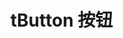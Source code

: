 
<script>
   import buttonDemo from '../components/buttonDemo.vue'
</script>

# tButton 按钮

<button-demo></button-demo>
